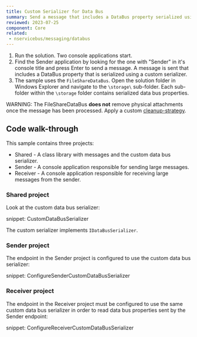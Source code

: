 ```yaml
---
title: Custom Serializer for Data Bus
summary: Send a message that includes a DataBus property serialized using a custom serializer.
reviewed: 2023-07-25
component: Core
related:
 - nservicebus/messaging/databus
---
```


1. Run the solution. Two console applications start.
2. Find the Sender application by looking for the one with "Sender" in it's console title and press Enter to send a message. A message is sent that includes a DataBus property that is serialized using a custom serializer.
3. The sample uses the `FileShareDataBus`. Open the solution folder in Windows Explorer and navigate to the `\storage\` sub-folder. Each sub-folder within the `\storage` folder contains serialized data bus properties.

WARNING: The FileShareDataBus **does not** remove physical attachments once the message has been processed. Apply a custom [cleanup-strategy](/nservicebus/messaging/databus/file-share.md#cleanup-strategy).

## Code walk-through

This sample contains three projects:

* Shared - A class library with messages and the custom data bus serializer.
* Sender - A console application responsible for sending large messages.
* Receiver - A console application responsible for receiving large messages from the sender.

### Shared project

Look at the custom data bus serializer:

snippet: CustomDataBusSerializer

The custom serializer implements `IDataBusSerializer`.

### Sender project

The endpoint in the Sender project is configured to use the custom data bus serializer:

snippet: ConfigureSenderCustomDataBusSerializer

### Receiver project

The endpoint in the Receiver project must be configured to use the same custom data bus serializer in order to read data bus properties sent by the Sender endpoint:

snippet: ConfigureReceiverCustomDataBusSerializer
